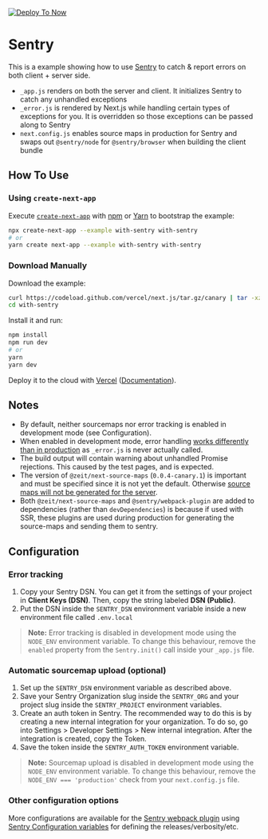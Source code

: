 [![Deploy To Now](https://deploy.now.sh/static/button.svg)](https://deploy.now.sh/?repo=https://github.com/vercel/next.js/tree/master/examples/with-sentry)

# Sentry

This is a example showing how to use [Sentry](https://sentry.io) to catch & report errors on both client + server side.

- `_app.js` renders on both the server and client. It initializes Sentry to catch any unhandled exceptions
- `_error.js` is rendered by Next.js while handling certain types of exceptions for you. It is overridden so those exceptions can be passed along to Sentry
- `next.config.js` enables source maps in production for Sentry and swaps out `@sentry/node` for `@sentry/browser` when building the client bundle

## How To Use

### Using `create-next-app`

Execute [`create-next-app`](https://github.com/vercel/next.js/tree/canary/packages/create-next-app) with [npm](https://docs.npmjs.com/cli/init) or [Yarn](https://yarnpkg.com/lang/en/docs/cli/create/) to bootstrap the example:

```bash
npx create-next-app --example with-sentry with-sentry
# or
yarn create next-app --example with-sentry with-sentry
```

### Download Manually

Download the example:

```bash
curl https://codeload.github.com/vercel/next.js/tar.gz/canary | tar -xz --strip=2 next.js-canary/examples/with-sentry
cd with-sentry
```

Install it and run:

```bash
npm install
npm run dev
# or
yarn
yarn dev
```

Deploy it to the cloud with [Vercel](https://vercel.com/import?filter=next.js&utm_source=github&utm_medium=readme&utm_campaign=next-example) ([Documentation](https://nextjs.org/docs/deployment)).

## Notes

- By default, neither sourcemaps nor error tracking is enabled in development mode (see Configuration).
- When enabled in development mode, error handling [works differently than in production](https://nextjs.org/docs#custom-error-handling) as `_error.js` is never actually called.
- The build output will contain warning about unhandled Promise rejections. This caused by the test pages, and is expected.
- The version of `@zeit/next-source-maps` (`0.0.4-canary.1`) is important and must be specified since it is not yet the default. Otherwise [source maps will not be generated for the server](https://github.com/zeit/next-plugins/issues/377).
- Both `@zeit/next-source-maps` and `@sentry/webpack-plugin` are added to dependencies (rather than `devDependencies`) is because if used with SSR, these plugins are used during production for generating the source-maps and sending them to sentry.

## Configuration

### Error tracking

1. Copy your Sentry DSN. You can get it from the settings of your project in **Client Keys (DSN)**. Then, copy the string labeled **DSN (Public)**.
2. Put the DSN inside the `SENTRY_DSN` environment variable inside a new environment file called `.env.local`

> **Note:** Error tracking is disabled in development mode using the `NODE_ENV` environment variable. To change this behaviour, remove the `enabled` property from the `Sentry.init()` call inside your `_app.js` file.

### Automatic sourcemap upload (optional)

1. Set up the `SENTRY_DSN` environment variable as described above.
2. Save your Sentry Organization slug inside the `SENTRY_ORG` and your project slug inside the `SENTRY_PROJECT` environment variables.
3. Create an auth token in Sentry. The recommended way to do this is by creating a new internal integration for your organization. To do so, go into Settings > Developer Settings > New internal integration. After the integration is created, copy the Token.
4. Save the token inside the `SENTRY_AUTH_TOKEN` environment variable.

> **Note:** Sourcemap upload is disabled in development mode using the `NODE_ENV` environment variable. To change this behaviour, remove the `NODE_ENV === 'production'` check from your `next.config.js` file.

### Other configuration options

More configurations are available for the [Sentry webpack plugin](https://github.com/getsentry/sentry-webpack-plugin) using [Sentry Configuration variables](https://docs.sentry.io/cli/configuration/) for defining the releases/verbosity/etc.
